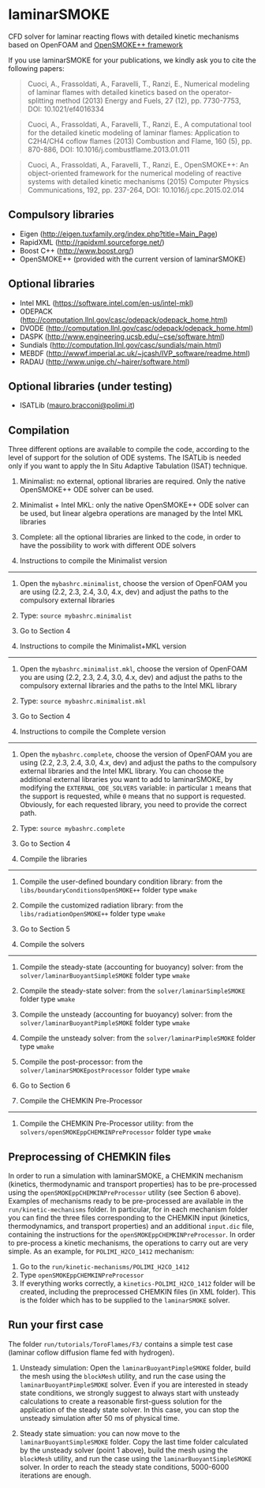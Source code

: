 laminarSMOKE
============
CFD solver for laminar reacting flows with detailed kinetic mechanisms based on OpenFOAM and [OpenSMOKE++ framework][1]

If you use laminarSMOKE for your publications, we kindly ask you to cite the following papers:

> Cuoci, A., Frassoldati, A., Faravelli, T., Ranzi, E., 
> Numerical modeling of laminar flames with detailed kinetics based on the operator-splitting method
> (2013) Energy and Fuels, 27 (12), pp. 7730-7753, DOI: 10.1021/ef4016334
 
> Cuoci, A., Frassoldati, A., Faravelli, T., Ranzi, E., 
> A computational tool for the detailed kinetic modeling of laminar flames: Application to C2H4/CH4 coflow flames
> (2013) Combustion and Flame, 160 (5), pp. 870-886, DOI: 10.1016/j.combustflame.2013.01.011
 
> Cuoci, A., Frassoldati, A., Faravelli, T., Ranzi, E., 
> OpenSMOKE++: An object-oriented framework for the numerical modeling of reactive systems with detailed kinetic mechanisms 
> (2015) Computer Physics Communications, 192, pp. 237-264, DOI: 10.1016/j.cpc.2015.02.014

Compulsory libraries
--------------------
- Eigen (http://eigen.tuxfamily.org/index.php?title=Main_Page)
- RapidXML (http://rapidxml.sourceforge.net/)
- Boost C++ (http://www.boost.org/)
- OpenSMOKE++ (provided with the current version of laminarSMOKE)

Optional libraries
------------------
- Intel MKL (https://software.intel.com/en-us/intel-mkl)
- ODEPACK (http://computation.llnl.gov/casc/odepack/odepack_home.html)
- DVODE (http://computation.llnl.gov/casc/odepack/odepack_home.html)
- DASPK (http://www.engineering.ucsb.edu/~cse/software.html)
- Sundials (http://computation.llnl.gov/casc/sundials/main.html)
- MEBDF (http://wwwf.imperial.ac.uk/~jcash/IVP_software/readme.html)
- RADAU (http://www.unige.ch/~hairer/software.html)

Optional libraries (under testing)
----------------------------------
- ISATLib (mauro.bracconi@polimi.it)

Compilation
-----------
Three different options are available to compile the code, according to the level of support for the solution of ODE systems. The ISATLib is needed only if you want to apply the In Situ Adaptive Tabulation (ISAT) technique.
1. Minimalist: no external, optional libraries are required. Only the native OpenSMOKE++ ODE solver can be used.
2. Minimalist + Intel MKL: only the native OpenSMOKE++ ODE solver can be used, but linear algebra operations are managed by the Intel MKL libraries
3. Complete: all the optional libraries are linked to the code, in order to have the possibility to work with different ODE solvers

1. Instructions to compile the Minimalist version
-------------------------------------------------
1. Open the `mybashrc.minimalist`, choose the version of OpenFOAM you are using (2.2, 2.3, 2.4, 3.0, 4.x, dev) and adjust the paths to the compulsory external libraries
2. Type: `source mybashrc.minimalist`
3. Go to Section 4

2. Instructions to compile the Minimalist+MKL version
-----------------------------------------------------
1. Open the `mybashrc.minimalist.mkl`, choose the version of OpenFOAM you are using (2.2, 2.3, 2.4, 3.0, 4.x, dev) and adjust the paths to the compulsory external libraries and the paths to the Intel MKL library
2. Type: `source mybashrc.minimalist.mkl`
3. Go to Section 4

3. Instructions to compile the Complete version
-----------------------------------------------------
1. Open the `mybashrc.complete`, choose the version of OpenFOAM you are using (2.2, 2.3, 2.4, 3.0, 4.x, dev) and adjust the paths to the compulsory external libraries and the Intel MKL library. You can choose the additional external libraries you want to add to laminarSMOKE, by modifying the `EXTERNAL_ODE_SOLVERS` variable: in particular `1` means that the support is requested, while `0` means that no support is requested. Obviously, for each requested library, you need to provide the correct path.
2. Type: `source mybashrc.complete`
3. Go to Section 4

4. Compile the libraries
-----------------------------------------------------
1. Compile the user-defined boundary condition library: from the `libs/boundaryConditionsOpenSMOKE++` folder type `wmake`
2. Compile the customized radiation library: from the `libs/radiationOpenSMOKE++` folder type `wmake`
3. Go to Section 5

5. Compile the solvers
-----------------------------------------------------
1. Compile the steady-state (accounting for buoyancy) solver: from the `solver/laminarBuoyantSimpleSMOKE` folder type `wmake`
2. Compile the steady-state solver: from the `solver/laminarSimpleSMOKE` folder type `wmake`
3. Compile the unsteady (accounting for buoyancy) solver: from the `solver/laminarBuoyantPimpleSMOKE` folder type `wmake`
4. Compile the unsteady solver: from the `solver/laminarPimpleSMOKE` folder type `wmake`
5. Compile the post-processor: from the `solver/laminarSMOKEpostProcessor` folder type `wmake`
6. Go to Section 6

6. Compile the CHEMKIN Pre-Processor
-----------------------------------------------------
1. Compile the CHEMKIN Pre-Processor utility: from the `solvers/openSMOKEppCHEMKINPreProcessor` folder type `wmake`

Preprocessing of CHEMKIN files
-----------------------------------------------------
In order to run a simulation with laminarSMOKE, a CHEMKIN mechanism (kinetics, thermodynamic and transport properties) has to be pre-processed using the `openSMOKEppCHEMKINPreProcessor` utility (see Section 6 above). 
Examples of mechanisms ready to be pre-processed are available in the `run/kinetic-mechanisms` folder. In particular, for in each mechanism folder you can find the three files corresponding to the CHEMKIN input (kinetics, thermodynamics, and transport properties) and an additional `input.dic` file, containing the instructions for the `openSMOKEppCHEMKINPreProcessor`.
In order to pre-process a kinetic mechanisms, the operations to carry out are very simple. As an example, for `POLIMI_H2CO_1412` mechanism:
1. Go to the `run/kinetic-mechanisms/POLIMI_H2CO_1412`
2. Type `openSMOKEppCHEMKINPreProcessor`
3. If everything works correctly, a `kinetics-POLIMI_H2CO_1412` folder will be created, including the preprocessed CHEMKIN files (in XML folder). This is the folder which has to be supplied to the `laminarSMOKE` solver.

Run your first case
-----------------------------------------------------
The folder `run/tutorials/ToroFlames/F3/` contains a simple test case (laminar coflow diffusion flame fed with hydrogen).

1. Unsteady simulation: Open the `laminarBuoyantPimpleSMOKE` folder, build the mesh using the `blockMesh` utility, and run the case using the `laminarBuoyantPimpleSMOKE` solver. Even if you are interested in steady state conditions, we strongly suggest to always start with unsteady calculations to create a reasonable first-guess solution for the application of the steady state solver. In this case, you can stop the unsteady simulation after 50 ms of physical time.

2. Steady state simuation: you can now move to the `laminarBuoyantSimpleSMOKE` folder. Copy the last time folder calculated by the unsteady solver (point 1 above), build the mesh using the `blockMesh` utility, and run the case using the `laminarBuoyantSimpleSMOKE` solver. In order to reach the steady state conditions, 5000-6000 iterations are enough.

[1]: https://www.opensmokepp.polimi.it/

